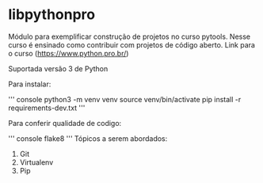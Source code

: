 # libpythonpro
Módulo para exemplificar construção de projetos no curso pytools.
Nesse curso é ensinado como contribuir com projetos de código aberto.
Link para o curso (https://www.python.pro.br/)

Suportada versão 3 de Python

Para instalar:

''' console
python3 -m venv venv
source venv/bin/activate
pip install -r requirements-dev.txt
'''

Para conferir qualidade de codigo:

''' console
flake8
'''
Tópicos a serem abordados:
1. Git
2. Virtualenv
3. Pip